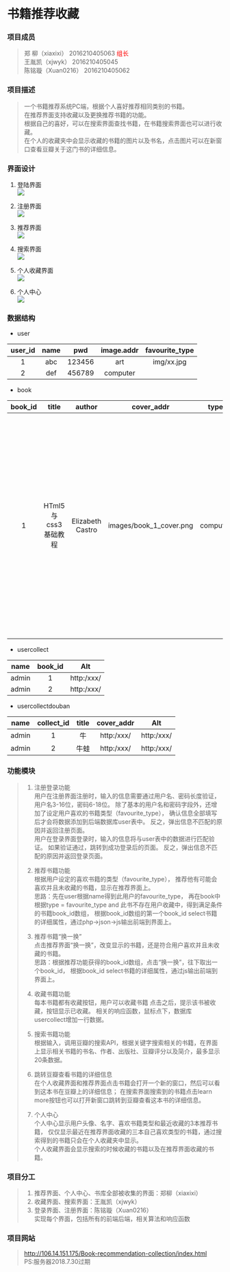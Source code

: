 # 书籍推荐收藏

### 项目成员
> 郑 柳（xiaxixi） 2016210405063 <font color='red' face="黑体">组长</font></br>
> 王胤凯（xjwyk） 2016210405045 </br>
> 陈铭璇（Xuan0216） 2016210405062

### 项目描述
> 一个书籍推荐系统PC端，根据个人喜好推荐相同类别的书籍。</br>
> 在推荐界面支持收藏以及更换推荐书籍的功能。</br>
> 根据自己的喜好，可以在搜索界面查找书籍，在书籍搜索界面也可以进行收藏。</br>
> 在个人的收藏夹中会显示收藏的书籍的图片以及书名，点击图片可以在新窗口查看豆瓣关于这门书的详细信息。


### 界面设计

1. 登陆界面</br>
![](http://47.100.172.51/image/1.png)


2. 注册界面</br>
![](http://106.15.186.59/images/2.jpg)


3. 推荐界面</br>
![](http://106.15.186.59/images/3.png)


4. 搜索界面</br>
![](http://106.15.186.59/images/4.png)


5. 个人收藏界面</br>
![](http://106.15.186.59/images/5.jpg)


6. 个人中心</br>
![](http://106.15.186.59/images/6.png)



### 数据结构

* user

| user_id  | name    |     pwd     | image.addr     | favourite_type |
| :------: | :-----: | :---------: | :------------: | :------------: |
| 1        | abc     |    123456   |    art         | img/xx.jpg     |
| 2        | def     |    456789   |    computer    |                |

* book

| book_id   | title              | author           |cover_addr               | type     |   grade    | intro | Alt|
|:---------:| :-----------------:| :--------------: |:----------------------: | :-------:| :--------: | :-----------------------------------------------------------------------------: | :---------: |
| 1         | HTml5与css3基础教程 | Elizabeth Castro | images/book_1_cover.png | computer | 4          | 讲解html和css入门知识的经典畅销书，全面系统的讲解html5和css的基础知识以及实际运用技术 | https:/xxxxx/xxxx/|
* usercollect

|  name   | book_id |   Alt      |
| :-----: | :-----: |:--------:  |
| admin   | 1       |http:/xxx/  |
| admin   | 2       |http:/xxx/  |

* usercollectdouban

|  name   | collect_id | title | cover_addr |   Alt      |
| :-----: | :--------: | :---: | :--------: |:--------:  |
| admin   | 1          | 牛     | http:/xxx/ |http:/xxx/  |
| admin   | 2          | 牛蛙   | http:/xxx/ |http:/xxx/  |

### 功能模块
>    1. 注册登录功能</br>
>    用户在注册界面注册时，输入的信息需要通过用户名、密码长度验证，用户名3-16位，密码6-18位。
>    除了基本的用户名和密码字段外，还增加了设定用户喜欢的书籍类型（favourite_type），
>    确认信息全部填写后才会将数据添加到后端数据库user表中。
>    反之，弹出信息不匹配的原因并返回注册页面。</br>
>    用户在登录界面登录时，输入的信息将与user表中的数据进行匹配验证。
>    如果验证通过，跳转到成功登录后的页面。
>    反之，弹出信息不匹配的原因并返回登录页面。
>    
>    2. 推荐书籍功能</br>
>    根据用户设定的喜欢书籍的类型（favourite_type），
>    推荐他有可能会喜欢并且未收藏的书籍，显示在推荐界面上。</br>
>    思路：先在user根据name得到此用户的favourite_type，
>    再在book中根据type = favourite_type and 此书不存在用户收藏中，得到满足条件的书籍book_id数组，
>    根据book_id数组的第一个book_id select书籍的详细属性，通过php->json->js输出前端到界面上。
>
>    3. 推荐书籍“换一换”</br>
>    点击推荐界面“换一换”，改变显示的书籍，还是符合用户喜欢并且未收藏的书籍。</br>
>    思路：根据推荐功能获得的book_id数组，点击“换一换”，往下取出一个book_id，
>    根据book_id select书籍的详细属性，通过js输出前端到界面上。
>    
>    4. 收藏书籍功能</br>
>    每本书籍都有收藏按钮，用户可以收藏书籍
>    点击之后，提示该书被收藏，按钮显示已收藏。
>    相关的响应函数，鼠标点下，数据库usercollect增加一行数据。
>    
>    5. 搜索书籍功能</br>
>    根据输入，调用豆瓣的搜索API，根据关键字搜索相关的书籍，在界面上显示相关书籍的书名、作者、出版社、豆瓣评分以及简介，最多显示20条数据。
>    
>    6. 跳转豆瓣查看书籍的详细信息</br>
>    在个人收藏界面和推荐界面点击书籍会打开一个新的窗口，然后可以看到这本书在豆瓣上的详细信息；
>    在搜索界面搜索到的书籍点击learn more按钮也可以打开新窗口跳转到豆瓣查看这本书的详细信息。
>    
>    7. 个人中心</br>
>    个人中心显示用户头像、名字、喜欢书籍类型和最近收藏的3本推荐书籍，
>    仅仅显示最近在推荐界面收藏的三本自己喜欢类型的书籍，通过搜索得到的书籍只会在个人收藏夹中显示。</br>
>    个人收藏界面会显示搜索的时候收藏的书籍以及在推荐界面收藏的书籍。


### 项目分工
>    1. 推荐界面、个人中心、书库全部被收集的界面：郑柳（xiaxixi）
>    2. 收藏界面、搜索界面：王胤凯（xjwyk）
>    3. 登录界面、注册界面：陈铭璇（Xuan0216） </br>
>    实现每个界面，包括所有的前端后端，相关算法和响应函数

### 项目网站
>    http://106.14.151.175/Book-recommendation-collection/index.html        
>    PS:服务器2018.7.30过期
